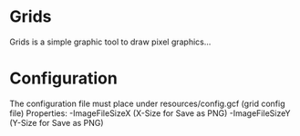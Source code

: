Grids
=====

Grids is a simple graphic tool to draw pixel graphics...


Configuration
=============

The configuration file must place under resources/config.gcf (grid config file)
Properties:
    -ImageFileSizeX (X-Size for Save as PNG)
    -ImageFileSizeY (Y-Size for Save as PNG)
